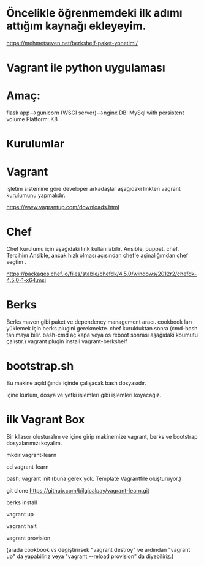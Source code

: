 
# Öncelikle öğrenmemdeki ilk adımı attığım kaynağı ekleyeyim.

https://mehmetseven.net/berkshelf-paket-yonetimi/


# Vagrant ile python uygulaması

# Amaç:

flask app-->gunicorn (WSGI server)-->nginx
DB: MySql with persistent volume
Platform: K8


# Kurulumlar

# Vagrant

işletim sistemine göre developer arkadaşlar aşağıdaki linkten vagrant kurulumunu yapmalıdır.

https://www.vagrantup.com/downloads.html


# Chef 

Chef kurulumu için aşağıdaki link kullanılabilir. 
Ansible, puppet, chef. Tercihim Ansible, ancak hızlı olması açısından chef'e aşinalığımdan chef seçtim .


https://packages.chef.io/files/stable/chefdk/4.5.0/windows/2012r2/chefdk-4.5.0-1-x64.msi



# Berks

Berks maven gibi paket ve dependency management aracı.
cookbook ları yüklemek için berks plugini gerekmekte.
chef kurulduktan sonra  (cmd-bash tanımaya bilir. bash-cmd aç kapa veya os reboot sonrası aşağıdaki koumutu çalıştır.)
vagrant plugin install vagrant-berkshelf

# bootstrap.sh

Bu makine açıldığında içinde çalışacak bash dosyasıdır. 

içine kurlum, dosya ve yetki işlemleri gibi işlemleri koyacağız.

# ilk Vagrant Box

Bir kllasor olusturalım ve içine girip makinemize  vagrant, berks ve bootstrap dosyalarımızı koyalım.

mkdir vagrant-learn 

cd vagrant-learn

bash: vagrant init (buna gerek yok. Template Vagrantfile oluşturuyor.)


git clone https://github.com/bilgicalpay/vagrant-learn.git

berks install 

vagrant up

vagrant halt

vagrant provision

(arada cookbook vs değiştirirsek "vagrant destroy" ve ardından "vagrant up" da yapabiliriz veya "vagrant --reload provision" da diyebiliriz.)


